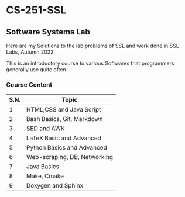# CS-251-SSL
## Software Systems Lab
Here are my Solutions to the lab problems of SSL and work done in SSL Labs, Autumn 2022

This is an introductory course to various Softwares that programmers generally use quite often.

### Course Content
| S.N.        | Topic                        |
| ------------- | ------------- |
| 1           | HTML,CSS and Java Script     |
| 2           | Bash Basics, Git, Markdown   |
| 3           | SED and AWK                  |
| 4           | LaTeX Basic and Advanced     |
| 5           | Python Basics and Advanced   |
| 6           | Web-scraping, DB, Networking |
| 7           | Java Basics                  |
| 8           | Make, Cmake                  |
| 9           | Doxygen and Sphinx           |

